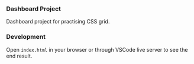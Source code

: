 ### Dashboard Project

Dashboard project for practising CSS grid.

### Development

Open `index.html` in your browser or through VSCode live server to see the end result.


